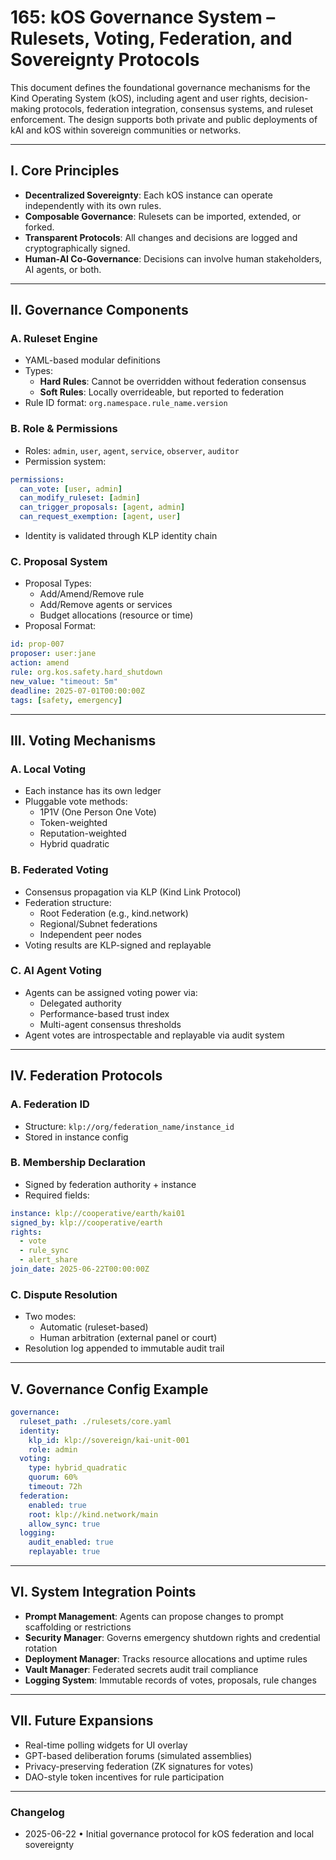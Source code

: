 # 165: kOS Governance System – Rulesets, Voting, Federation, and Sovereignty Protocols

This document defines the foundational governance mechanisms for the Kind Operating System (kOS), including agent and user rights, decision-making protocols, federation integration, consensus systems, and ruleset enforcement. The design supports both private and public deployments of kAI and kOS within sovereign communities or networks.

---

## I. Core Principles

- **Decentralized Sovereignty**: Each kOS instance can operate independently with its own rules.
- **Composable Governance**: Rulesets can be imported, extended, or forked.
- **Transparent Protocols**: All changes and decisions are logged and cryptographically signed.
- **Human-AI Co-Governance**: Decisions can involve human stakeholders, AI agents, or both.

---

## II. Governance Components

### A. Ruleset Engine

- YAML-based modular definitions
- Types:
  - **Hard Rules**: Cannot be overridden without federation consensus
  - **Soft Rules**: Locally overrideable, but reported to federation
- Rule ID format: `org.namespace.rule_name.version`

### B. Role & Permissions

- Roles: `admin`, `user`, `agent`, `service`, `observer`, `auditor`
- Permission system:

```yaml
permissions:
  can_vote: [user, admin]
  can_modify_ruleset: [admin]
  can_trigger_proposals: [agent, admin]
  can_request_exemption: [agent, user]
```

- Identity is validated through KLP identity chain

### C. Proposal System

- Proposal Types:
  - Add/Amend/Remove rule
  - Add/Remove agents or services
  - Budget allocations (resource or time)
- Proposal Format:

```yaml
id: prop-007
proposer: user:jane
action: amend
rule: org.kos.safety.hard_shutdown
new_value: "timeout: 5m"
deadline: 2025-07-01T00:00:00Z
tags: [safety, emergency]
```

---

## III. Voting Mechanisms

### A. Local Voting

- Each instance has its own ledger
- Pluggable vote methods:
  - 1P1V (One Person One Vote)
  - Token-weighted
  - Reputation-weighted
  - Hybrid quadratic

### B. Federated Voting

- Consensus propagation via KLP (Kind Link Protocol)
- Federation structure:
  - Root Federation (e.g., kind.network)
  - Regional/Subnet federations
  - Independent peer nodes
- Voting results are KLP-signed and replayable

### C. AI Agent Voting

- Agents can be assigned voting power via:
  - Delegated authority
  - Performance-based trust index
  - Multi-agent consensus thresholds
- Agent votes are introspectable and replayable via audit system

---

## IV. Federation Protocols

### A. Federation ID

- Structure: `klp://org/federation_name/instance_id`
- Stored in instance config

### B. Membership Declaration

- Signed by federation authority + instance
- Required fields:

```yaml
instance: klp://cooperative/earth/kai01
signed_by: klp://cooperative/earth
rights:
  - vote
  - rule_sync
  - alert_share
join_date: 2025-06-22T00:00:00Z
```

### C. Dispute Resolution

- Two modes:
  - Automatic (ruleset-based)
  - Human arbitration (external panel or court)
- Resolution log appended to immutable audit trail

---

## V. Governance Config Example

```yaml
governance:
  ruleset_path: ./rulesets/core.yaml
  identity:
    klp_id: klp://sovereign/kai-unit-001
    role: admin
  voting:
    type: hybrid_quadratic
    quorum: 60%
    timeout: 72h
  federation:
    enabled: true
    root: klp://kind.network/main
    allow_sync: true
  logging:
    audit_enabled: true
    replayable: true
```

---

## VI. System Integration Points

- **Prompt Management**: Agents can propose changes to prompt scaffolding or restrictions
- **Security Manager**: Governs emergency shutdown rights and credential rotation
- **Deployment Manager**: Tracks resource allocations and uptime rules
- **Vault Manager**: Federated secrets audit trail compliance
- **Logging System**: Immutable records of votes, proposals, rule changes

---

## VII. Future Expansions

- Real-time polling widgets for UI overlay
- GPT-based deliberation forums (simulated assemblies)
- Privacy-preserving federation (ZK signatures for votes)
- DAO-style token incentives for rule participation

---

### Changelog

- 2025-06-22 • Initial governance protocol for kOS federation and local sovereignty

